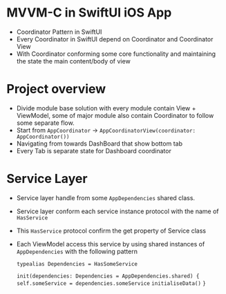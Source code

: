 # MVVM-C in SwiftUI iOS App

- Coordinator Pattern in SwiftUI
- Every Coordinator in SwiftUI depend on Coordinator and Coordinator View
- With Coordinator conforming some core functionality and maintaining the state  the main content/body of view

# Project overview

- Divide module base solution with every module contain View + ViewModel, some of major module also contain Coordinator to follow some separate flow.
- Start from `AppCoordinator` -> ```AppCoordinatorView(coordinator: AppCoordinator())```
- Navigating from towards DashBoard that show bottom tab
- Every Tab is separate state for Dashboard coordinator

# Service Layer

- Service layer handle from some `AppDependencies` shared class.
- Service layer conform each service instance protocol with the name of `HasService`
- This `HasService` protocol confirm the get property of Service class
- Each ViewModel access this service by using shared instances of `AppDependencies` with the following pattern

    ``typealias Dependencies = HasSomeService``
    
    ``init(dependencies: Dependencies = AppDependencies.shared) {``
        ``self.someService = dependencies.someService``
        ``initialiseData()``
    ``}``
